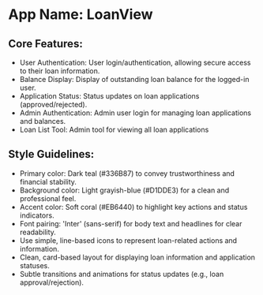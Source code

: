 # **App Name**: LoanView

## Core Features:

- User Authentication: User login/authentication, allowing secure access to their loan information.
- Balance Display: Display of outstanding loan balance for the logged-in user.
- Application Status: Status updates on loan applications (approved/rejected).
- Admin Authentication: Admin user login for managing loan applications and balances.
- Loan List Tool: Admin tool for viewing all loan applications

## Style Guidelines:

- Primary color: Dark teal (#336B87) to convey trustworthiness and financial stability.
- Background color: Light grayish-blue (#D1DDE3) for a clean and professional feel.
- Accent color: Soft coral (#EB6440) to highlight key actions and status indicators.
- Font pairing: 'Inter' (sans-serif) for body text and headlines for clear readability.
- Use simple, line-based icons to represent loan-related actions and information.
- Clean, card-based layout for displaying loan information and application statuses.
- Subtle transitions and animations for status updates (e.g., loan approval/rejection).